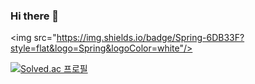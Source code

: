 ### Hi there 👋

<img src="https://img.shields.io/badge/Spring-6DB33F?style=flat&logo=Spring&logoColor=white"/>

[![Solved.ac
프로필](http://mazassumnida.wtf/api/v2/generate_badge?boj=wlsrb7577)](https://solved.ac/wlsrb7577)
